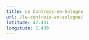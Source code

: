 ```yaml
---
title: Le Controis-en-Sologne
url: /le-controis-en-sologne/
latitude: 47.431
longitude: 1.439
---
```


